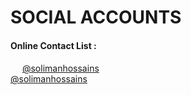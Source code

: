 # SOCIAL ACCOUNTS
#### Online Contact List :
<img src="https://i.imgur.com/N5bEvsB.png" width="15"> [@solimanhossains](https://facebook.com/solimanhossains/)<br>
[@solimanhossains](https://t.me/solimanhossains/)<br>
